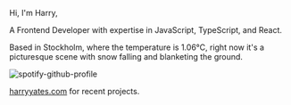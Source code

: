 Hi, I'm Harry,

A Frontend Developer with expertise in JavaScript, TypeScript, and React.

<!-- WEATHER_START -->

Based in Stockholm, where the temperature is 1.06°C, right now it's a picturesque scene with snow falling and blanketing the ground.

<!-- WEATHER_END -->

<p align="left">
  <a>
    <img src="https://spotify-github-profile.vercel.app/api/view?uid=bigbello&cover_image=true&theme=natemoo-re&show_offline=true&background_color=121212&interchange=false&bar_color=53b14f&bar_color_cover=false" alt="spotify-github-profile">
  </a>
</p>

<a href="https://harryyates.com" target="_blank">harryyates.com</a> for recent projects.
